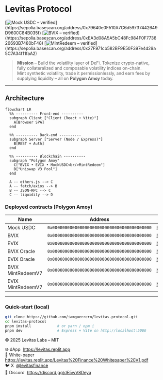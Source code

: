 # Levitas Protocol

[![Mock USDC – verified](https://img.shields.io/badge/Mock%20USDC-verified-brightgreen?labelColor=212121&logo=data:image/svg+xml;base64,PHN2ZyBmaWxsPSJ3aGl0ZSIgaGVpZ2h...)](https://sepolia.basescan.org/address/0x79640e0F510A7C6d59737442649D9600C84B035f)
[![BVIX – verified](https://img.shields.io/badge/BVIX-verified-brightgreen?labelColor=212121&logo=data:image/svg+xml;base64,PHN2ZyBmaWxsPSJ3aGl0ZSIgaGVpZ2h...)](https://sepolia.basescan.org/address/0xEA3d08A5A5bC48Fc984F0F773826693B7480bF48)
[![MintRedeem – verified](https://img.shields.io/badge/MintRedeem-verified-brightgreen?labelColor=212121&logo=data:image/svg+xml;base64,PHN2ZyBmaWxsPSJ3aGl0ZSIgaGVpZ2h...)](https://sepolia.basescan.org/address/0x27F971cb582BF9E50F397e4d29a5C7A34f11faA2)

> **Mission** – Build the volatility layer of DeFi. Tokenize crypto-native, fully collateralized and composable volatility indices on-chain.  
> Mint synthetic volatility, trade it permissionlessly, and earn fees by supplying liquidity – all on **Polygon Amoy** today.

---

## Architecture

```mermaid
flowchart LR
  %% ---------- Front-end ----------
  subgraph Client ["Client (React + Vite)"]
    A[Browser SPA]
  end

  %% ---------- Back-end ----------
  subgraph Server ["Server (Node / Express)"]
    B[REST + Auth]
  end

  %% ---------- Blockchain ----------
  subgraph "Polygon Amoy"
    C["BVIX • EVIX • MockUSDC<br/>MintRedeem"]
    D["Uniswap V3 Pool"]
  end

  A -- ethers.js --> C
  A -- fetch/axios --> B
  B -- JSON-RPC --> C
  C -- liquidity --> D
```

### Deployed contracts (Polygon Amoy)

| Name | Address | Explorer |
|------|---------|----------|
| Mock USDC | `0x0000000000000000000000000000000000000000` | https://amoy.polygonscan.com/address/0x0000000000000000000000000000000000000000 |
| BVIX | `0x0000000000000000000000000000000000000000` | https://amoy.polygonscan.com/address/0x0000000000000000000000000000000000000000 |
| EVIX | `0x0000000000000000000000000000000000000000` | https://amoy.polygonscan.com/address/0x0000000000000000000000000000000000000000 |
| BVIX Oracle | `0x0000000000000000000000000000000000000000` | https://amoy.polygonscan.com/address/0x0000000000000000000000000000000000000000 |
| EVIX Oracle | `0x0000000000000000000000000000000000000000` | https://amoy.polygonscan.com/address/0x0000000000000000000000000000000000000000 |
| BVIX MintRedeemV7 | `0x0000000000000000000000000000000000000000` | https://amoy.polygonscan.com/address/0x0000000000000000000000000000000000000000 |
| EVIX MintRedeemV7 | `0x0000000000000000000000000000000000000000` | https://amoy.polygonscan.com/address/0x0000000000000000000000000000000000000000 |

---

### Quick-start (local)

```bash
git clone https://github.com/iamguerrero/levitas-protocol.git
cd levitas-protocol
pnpm install            # or yarn / npm i
pnpm dev                # Express + Vite on http://localhost:5000
```

© 2025 Levitas Labs – MIT

🌐 dApp&nbsp; <https://levitas.replit.app>  
📝 White-paper&nbsp; <https://levitas.replit.app/Levitas%20Finance%20Whitepaper%20V1.pdf>  
🐦 X&nbsp; [@levitasfinance](https://twitter.com/levitasfinance)  
💬 Discord&nbsp; <https://discord.gg/dE5wV8Deya>

